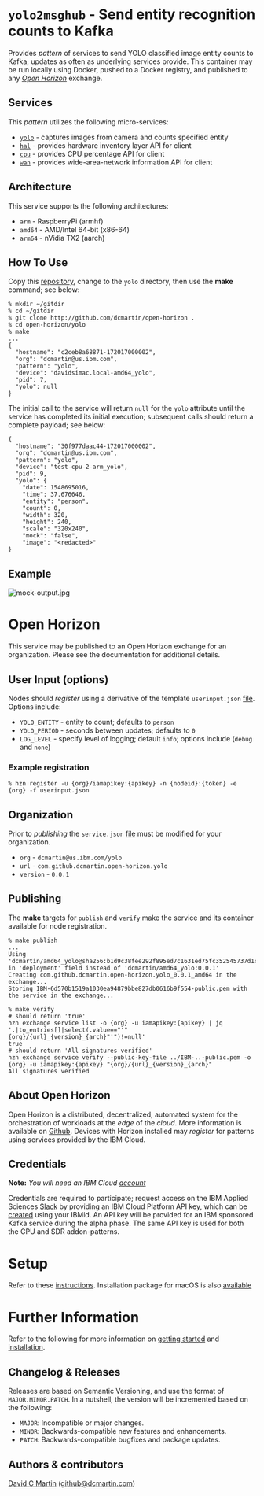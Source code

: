 # `yolo2msghub` - Send entity recognition counts to Kafka

Provides _pattern_ of services to send YOLO classified image entity counts to Kafka; updates as often as underlying services provide.  This container may be run locally using Docker, pushed to a Docker registry, and published to any [_Open Horizon_][open-horizon] exchange.

## Services

This _pattern_ utilizes the following micro-services:

+ [`yolo`][yolo-service] - captures images from camera and counts specified entity
+ [`hal`][hal-service] - provides hardware inventory layer API for client
+ [`cpu`][cpu-service] - provides CPU percentage API for client
+ [`wan`][wan-service] - provides wide-area-network information API for client

[yolo-service]: https://github.com/dcmartin/open-horizon/tree/master/yolo
[hal-service]: https://github.com/dcmartin/open-horizon/tree/master/hal
[cpu-service]: https://github.com/dcmartin/open-horizon/tree/master/cpu
[wan-service]: https://github.com/dcmartin/open-horizon/tree/master/wan

## Architecture

This service supports the following architectures:

+ `arm` - RaspberryPi (armhf)
+ `amd64` - AMD/Intel 64-bit (x86-64)
+ `arm64` - nVidia TX2 (aarch)

## How To Use

Copy this [repository][repository], change to the `yolo` directory, then use the **make** command; see below:

```
% mkdir ~/gitdir
% cd ~/gitdir
% git clone http://github.com/dcmartin/open-horizon .
% cd open-horizon/yolo
% make
...
{
  "hostname": "c2ceb8a68871-172017000002",
  "org": "dcmartin@us.ibm.com",
  "pattern": "yolo",
  "device": "davidsimac.local-amd64_yolo",
  "pid": 7,
  "yolo": null
}
```
The initial call to the service will return `null` for the `yolo` attribute until the service has completed its initial execution; subsequent calls should return a complete payload; see below:
```
{
  "hostname": "30f977daac44-172017000002",
  "org": "dcmartin@us.ibm.com",
  "pattern": "yolo",
  "device": "test-cpu-2-arm_yolo",
  "pid": 9,
  "yolo": {
    "date": 1548695016,
    "time": 37.676646,
    "entity": "person",
    "count": 0,
    "width": 320,
    "height": 240,
    "scale": "320x240",
    "mock": "false",
    "image": "<redacted>"
}

```
## Example

![mock-output.jpg](mock-output.jpg?raw=true "YOLO")

# Open Horizon

This service may be published to an Open Horizon exchange for an organization.  Please see the documentation for additional details.

## User Input (options)
Nodes should _register_ using a derivative of the template `userinput.json` [file][userinput].  Options include:
+ `YOLO_ENTITY` - entity to count; defaults to `person`
+ `YOLO_PERIOD` - seconds between updates; defaults to `0`
+ `LOG_LEVEL` - specify level of logging; default `info`; options include (`debug` and `none`)
### Example registration
```
% hzn register -u {org}/iamapikey:{apikey} -n {nodeid}:{token} -e {org} -f userinput.json
```
## Organization

Prior to _publishing_ the `service.json` [file][service-json] must be modified for your organization.

+ `org` - `dcmartin@us.ibm.com/yolo`
+ `url` - `com.github.dcmartin.open-horizon.yolo`
+ `version` - `0.0.1`

## Publishing
The **make** targets for `publish` and `verify` make the service and its container available for node registration.
```
% make publish
...
Using 'dcmartin/amd64_yolo@sha256:b1d9c38fee292f895ed7c1631ed75fc352545737d1cd58f762a19e53d9144124' in 'deployment' field instead of 'dcmartin/amd64_yolo:0.0.1'
Creating com.github.dcmartin.open-horizon.yolo_0.0.1_amd64 in the exchange...
Storing IBM-6d570b1519a1030ea94879bbe827db0616b9f554-public.pem with the service in the exchange...
```
```
% make verify
# should return 'true'
hzn exchange service list -o {org} -u iamapikey:{apikey} | jq '.|to_entries[]|select(.value=="'"{org}/{url}_{version}_{arch}"'")!=null'
true
# should return 'All signatures verified'
hzn exchange service verify --public-key-file ../IBM-..-public.pem -o {org} -u iamapikey:{apikey} "{org}/{url}_{version}_{arch}"
All signatures verified
```
## About Open Horizon

Open Horizon is a distributed, decentralized, automated system for the orchestration of workloads at the _edge_ of the *cloud*.  More information is available on [Github][open-horizon].  Devices with Horizon installed may _register_ for patterns using services provided by the IBM Cloud.

## Credentials

**Note:** _You will need an IBM Cloud [account][ibm-registration]_

Credentials are required to participate; request access on the IBM Applied Sciences [Slack][edge-slack] by providing an IBM Cloud Platform API key, which can be [created][ibm-apikeys] using your IBMid.  An API key will be provided for an IBM sponsored Kafka service during the alpha phase.  The same API key is used for both the CPU and SDR addon-patterns.

# Setup

Refer to these [instructions][setup].  Installation package for macOS is also [available][macos-install]

# Further Information

Refer to the following for more information on [getting started][edge-fabric] and [installation][edge-install].

## Changelog & Releases

Releases are based on Semantic Versioning, and use the format
of ``MAJOR.MINOR.PATCH``. In a nutshell, the version will be incremented
based on the following:

- ``MAJOR``: Incompatible or major changes.
- ``MINOR``: Backwards-compatible new features and enhancements.
- ``PATCH``: Backwards-compatible bugfixes and package updates.

## Authors & contributors

[David C Martin][dcmartin] (github@dcmartin.com)

[userinput]: https://github.com/dcmartin/open-horizon/blob/master/yolo/userinput.json
[service-json]: https://github.com/dcmartin/open-horizon/blob/master/yolo/service.json
[build-json]: https://github.com/dcmartin/open-horizon/blob/master/yolo/build.json
[dockerfile]: https://github.com/dcmartin/open-horizon/blob/master/yolo/Dockerfile


[dcmartin]: https://github.com/dcmartin
[edge-fabric]: https://console.test.cloud.ibm.com/docs/services/edge-fabric/getting-started.html
[edge-install]: https://console.test.cloud.ibm.com/docs/services/edge-fabric/adding-devices.html
[edge-slack]: https://ibm-appsci.slack.com/messages/edge-fabric-users/
[ibm-apikeys]: https://console.bluemix.net/iam/#/apikeys
[ibm-registration]: https://console.bluemix.net/registration/
[issue]: https://github.com/dcmartin/open-horizon/issues
[macos-install]: https://github.com/open-horizon/anax/releases
[open-horizon]: http://github.com/open-horizon/
[repository]: https://github.com/dcmartin/open-horizon
[setup]: https://github.com/dcmartin/open-horizon/blob/master/setup/README.md
